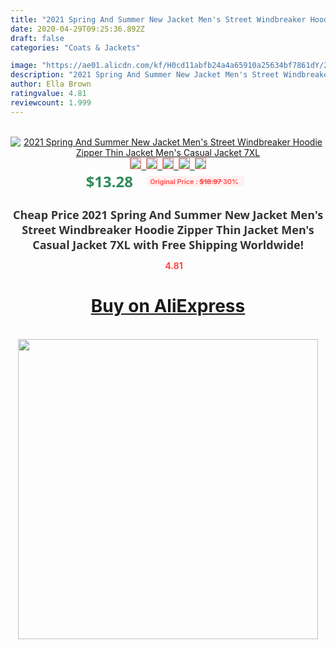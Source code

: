```yaml
---
title: "2021 Spring And Summer New Jacket Men's Street Windbreaker Hoodie Zipper Thin Jacket Men's Casual Jacket 7XL"
date: 2020-04-29T09:25:36.892Z
draft: false
categories: "Coats & Jackets"

image: "https://ae01.alicdn.com/kf/H0cd11abfb24a4a65910a25634bf7861dY/2021-Spring-And-Summer-New-Jacket-Men-s-Street-Windbreaker-Hoodie-Zipper-Thin-Jacket-Men-s.jpg"
description: "2021 Spring And Summer New Jacket Men's Street Windbreaker Hoodie Zipper Thin Jacket Men's Casual Jacket 7XL"
author: Ella Brown
ratingvalue: 4.81
reviewcount: 1.999
---
```

<br>
<div style="text-align: center;">
<a href="https://s.click.aliexpress.com/e/_A2gpfR" target="_blank" rel="nofollow noopener noreferrer"><img alt="2021 Spring And Summer New Jacket Men's Street Windbreaker Hoodie Zipper Thin Jacket Men's Casual Jacket 7XL" class="magnifier-image" src="https://ae01.alicdn.com/kf/H0cd11abfb24a4a65910a25634bf7861dY/2021-Spring-And-Summer-New-Jacket-Men-s-Street-Windbreaker-Hoodie-Zipper-Thin-Jacket-Men-s.jpg_640x640.jpg">
<br>
<img style="border:1px solid salmon" src="https://ae01.alicdn.com/kf/H0cd11abfb24a4a65910a25634bf7861dY/2021-Spring-And-Summer-New-Jacket-Men-s-Street-Windbreaker-Hoodie-Zipper-Thin-Jacket-Men-s.jpg_120x120.jpg">&nbsp;&nbsp;<img style="border:1px solid salmon" src="https://ae01.alicdn.com/kf/H1d2e62687d0543028620e95c814722476/2021-Spring-And-Summer-New-Jacket-Men-s-Street-Windbreaker-Hoodie-Zipper-Thin-Jacket-Men-s.jpg_120x120.jpg">&nbsp;&nbsp;<img style="border:1px solid salmon" src="https://ae01.alicdn.com/kf/H38ab4c24c7fd44b0bb5fe88245f58900j/2021-Spring-And-Summer-New-Jacket-Men-s-Street-Windbreaker-Hoodie-Zipper-Thin-Jacket-Men-s.jpg_120x120.jpg">&nbsp;&nbsp;<img style="border:1px solid salmon" src="https://ae01.alicdn.com/kf/Hf7b0edfd7e174d9fbbd495f939e939aaK/2021-Spring-And-Summer-New-Jacket-Men-s-Street-Windbreaker-Hoodie-Zipper-Thin-Jacket-Men-s.jpg_120x120.jpg">&nbsp;&nbsp;<img style="border:1px solid salmon" src="https://ae01.alicdn.com/kf/H68de6a77e0614aa889baaeb5b5968fdf7/2021-Spring-And-Summer-New-Jacket-Men-s-Street-Windbreaker-Hoodie-Zipper-Thin-Jacket-Men-s.jpg_120x120.jpg"></a></div><br0>
<div style="text-align: center;"><span style="background-color: white; border: 0px; box-sizing: border-box; color: seagreen; display: inline-block; font-family: &quot;open sans&quot; , &quot;arial&quot; , &quot;helvetica&quot; , sans-serif , &quot;heiti&quot;; font-size: 24px; font-stretch: inherit; font-weight: 700; line-height: inherit; margin: 0px 10px 0px 0px; padding: 0px; vertical-align: middle;">$13.28 </span>
<span style="background: rgb(255 , 241 , 241); border-radius: 3px; border: 0px; box-sizing: border-box; color: #ff4747; display: inline-block; font-family: inherit; font-size: 12px; font-stretch: inherit; font-style: inherit; font-variant: inherit; font-weight: 600; line-height: inherit; margin: 0px; padding: 2px 5px; transform: scale(0.9); vertical-align: middle;">Original Price : <b style="text-decoration: line-through;">$18.97 </b> 30%&nbsp;&nbsp;</span></div>
<h1 style="color: #333333; display: inline-block; font-family: &quot;open sans&quot; , &quot;arial&quot; , &quot;helvetica&quot; , sans-serif , &quot;heiti&quot;; font-size: 18px; font-stretch: inherit; font-weight: 700; text-align: center;">Cheap Price 2021 Spring And Summer New Jacket Men's Street Windbreaker Hoodie Zipper Thin Jacket Men's Casual Jacket 7XL with Free Shipping Worldwide!</h1>
<div style="color: #ff4747; text-align: center;">
<img src="https://4.bp.blogspot.com/-M0ZcTcb-5uY/XleCXlxnR4I/AAAAAAAAAEc/OrjgMkXV1oMQFaCRZj5HQwOCBcu3w1FegCPcBGAYYCw/s1600/star.png" style="height: 15px;">&nbsp;<b>4.81</b></div>
<div class="button_cont" align="center"><a class="buynow_a" href="https://s.click.aliexpress.com/e/_A2gpfR" target="_blank" rel="nofollow noopener noreferrer"><H1>Buy on AliExpress</H1></a></div><br>
<div class="separator" style="clear: both; text-align: center;">
<img src="https://lh3.googleusercontent.com/-pTy5HemUv9M/XlePHvY0dAI/AAAAAAAAAE4/0nX5iRUoIWY8eMW9Dpxeirr157OZliDIgCLcBGAsYHQ/s1600/badge.gif" width="480">
</div>
